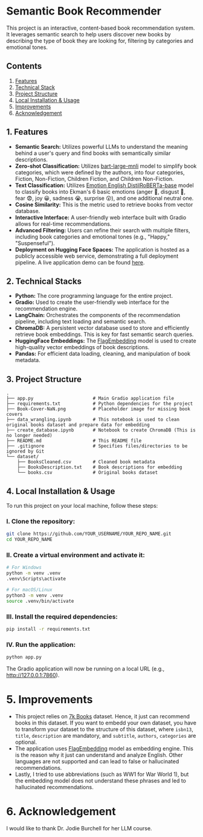 # Semantic Book Recommender
This project is an interactive, content-based book recommendation system. It leverages semantic search to help users
discover new books by describing the type of book they are looking for, filtering by categories and emotional tones.

## Contents
1. [Features](#features)
2. [Technical Stack](#technical-stack)
3. [Project Structure](#project-structure)
4. [Local Installation & Usage](#local-installation-usage)
5. [Improvements](#improvements)
6. [Acknowledgement](#acknowledgement)

## 1. Features
- **Semantic Search:** Utilizes powerful LLMs to understand the meaning behind a user's query and find books with 
semantically similar descriptions.
- **Zero-shot Classification:** Utilizes [bart-large-mnli](https://huggingface.co/facebook/bart-large-mnli) model to
simplify book categories, which were defined by the authors, into four categories, Fiction, Non-Fiction, Children Fiction,
and Children Non-Fiction.
- **Text Classification:** Utilizes [Emotion English DistilRoBERTa-base](https://huggingface.co/j-hartmann/emotion-english-distilroberta-base)
model to classify books into Ekman's 6 basic emotions (anger 🤬, disgust 🤢, fear 😨, joy 😀, sadness 😭, surprise 😲), 
and one additional neutral one.
- **Cosine Similarity:** This is the metric used to retrieve books from vector database.
- **Interactive Interface:** A user-friendly web interface built with Gradio allows for real-time recommendations.
- **Advanced Filtering:** Users can refine their search with multiple filters, including book categories and emotional 
tones (e.g., "Happy," "Suspenseful").
- **Deployment on Hugging Face Spaces:** The application is hosted as a publicly accessible web service, demonstrating a 
full deployment pipeline. A live application demo can be found [here](https://nguyentoanle41-book-recommender.hf.space/).

## 2. Technical Stacks
- **Python:** The core programming language for the entire project.
- **Gradio:** Used to create the user-friendly web interface for the recommendation engine.
- **LangChain:** Orchestrates the components of the recommendation pipeline, including text loading and semantic search.
- **ChromaDB:** A persistent vector database used to store and efficiently retrieve book embeddings. This is key for fast 
semantic search queries.
- **HuggingFace Embeddings:** The [FlagEmbedding](https://huggingface.co/BAAI/bge-base-en-v1.5) model is used to create 
high-quality vector embeddings of book descriptions.
- **Pandas:** For efficient data loading, cleaning, and manipulation of book metadata.

## 3. Project Structure
```
.
├── app.py                      # Main Gradio application file
├── requirements.txt            # Python dependencies for the project
├── Book-Cover-NaN.png          # Placeholder image for missing book covers
├── data_wrangling.ipynb        # This notebook is used to clean original books dataset and prepare data for embedding 
├── create_database.ipynb       # Notebook to create ChromaDB (This is no longer needed)
├── README.md                   # This README file
├── .gitignore                  # Specifies files/directories to be ignored by Git
└── dataset/
    ├── BooksCleaned.csv        # Cleaned book metadata
    ├── BooksDescription.txt    # Book descriptions for embedding
    └── books.csv               # Original books dataset
```

## 4. Local Installation & Usage
To run this project on your local machine, follow these steps:
### I. Clone the repository:
```Bash
git clone https://github.com/YOUR_USERNAME/YOUR_REPO_NAME.git
cd YOUR_REPO_NAME
```
### II. Create a virtual environment and activate it:
```Bash
# For Windows
python -m venv .venv
.venv\Scripts\activate

# For macOS/Linux
python3 -m venv .venv
source .venv/bin/activate
```
### III. Install the required dependencies:
```Bash
pip install -r requirements.txt
```
### IV. Run the application:
```Bash
python app.py
```
The Gradio application will now be running on a local URL (e.g., http://127.0.0.1:7860).

# 5. Improvements
- This project relies on [7k Books](https://www.kaggle.com/datasets/dylanjcastillo/7k-books-with-metadata) dataset. 
Hence, it just can recommend books in this dataset. If you want to embedd your own dataset, you have to transform your
dataset to the structure of this dataset, where `isbn13`, `title`, `description` are mandatory, and `subtitle`, 
`authors`, `categories` are optional.
- The application uses [FlagEmbedding](https://huggingface.co/BAAI/bge-base-en-v1.5) model as embedding engine. This is 
the reason why it just can understand and analyze English. Other languages are not supported and can lead to false or
hallucinated recommendations.
- Lastly, I tried to use abbreviations (such as WW1 for War World 1), but the embedding model does not understand these
phrases and led to hallucinated recommendations.

# 6. Acknowledgement
I would like to thank Dr. Jodie Burchell for her LLM course.